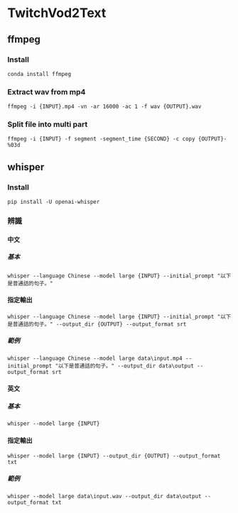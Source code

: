 # TwitchVod2Text

## ffmpeg
### Install
```conda install ffmpeg```

### Extract wav from mp4 
```ffmpeg -i {INPUT}.mp4 -vn -ar 16000 -ac 1 -f wav {OUTPUT}.wav```

### Split file into multi part
```ffmpeg -i {INPUT} -f segment -segment_time {SECOND} -c copy {OUTPUT}-%03d```

## whisper
### Install
```pip install -U openai-whisper```

### 辨識
#### 中文
##### 基本
```whisper --language Chinese --model large {INPUT} --initial_prompt "以下是普通話的句子。"```

#### 指定輸出
```whisper --language Chinese --model large {INPUT} --initial_prompt "以下是普通話的句子。" --output_dir {OUTPUT} --output_format srt```

##### 範例
```whisper --language Chinese --model large data\input.mp4 --initial_prompt "以下是普通話的句子。" --output_dir data\output --output_format srt```

#### 英文
##### 基本
```whisper --model large {INPUT}```

#### 指定輸出
```whisper --model large {INPUT} --output_dir {OUTPUT} --output_format txt```

##### 範例
```whisper --model large data\input.wav --output_dir data\output --output_format txt```
